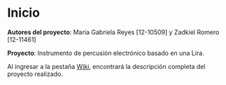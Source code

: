 # Inicio
**Autores del proyecto**: Maria Gabriela Reyes [12-10509] y Zadkiel Romero [12-11461]

**Proyecto**: Instrumento de percusión electrónico basado en una Lira.

Al ingresar a la pestaña [Wiki](https://github.com/Lira-Electronica/Inicio/wiki), encontrará la descripción completa del proyecto realizado.


